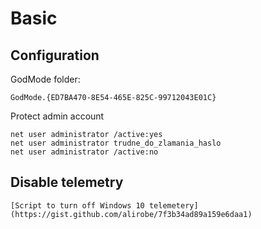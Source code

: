 # Basic

## Configuration

GodMode folder:

    GodMode.{ED7BA470-8E54-465E-825C-99712043E01C}

Protect admin account

    net user administrator /active:yes
    net user administrator trudne_do_zlamania_haslo
    net user administrator /active:no

## Disable telemetry

    [Script to turn off Windows 10 telemetery](https://gist.github.com/alirobe/7f3b34ad89a159e6daa1)
